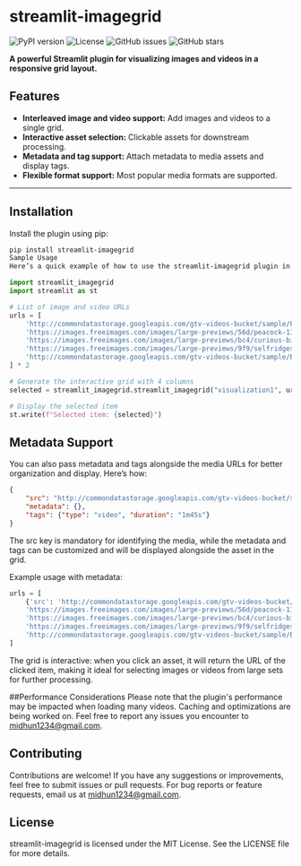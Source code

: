 # streamlit-imagegrid

![PyPI version](https://img.shields.io/pypi/v/streamlit-imagegrid?color=brightgreen)
![License](https://img.shields.io/github/license/midhunharikumar/streamlit-imagegrid)
![GitHub issues](https://img.shields.io/github/issues/midhunharikumar/streamlit-imagegrid)
![GitHub stars](https://img.shields.io/github/stars/midhunharikumar/streamlit-imagegrid)

**A powerful Streamlit plugin for visualizing images and videos in a responsive grid layout.**

## Features
- **Interleaved image and video support:** Add images and videos to a single grid.
- **Interactive asset selection:** Clickable assets for downstream processing.
- **Metadata and tag support:** Attach metadata to media assets and display tags.
- **Flexible format support:** Most popular media formats are supported.

---

## Installation

Install the plugin using pip:

```bash
pip install streamlit-imagegrid
Sample Usage
Here’s a quick example of how to use the streamlit-imagegrid plugin in your app:
```

```python
import streamlit_imagegrid
import streamlit as st

# List of image and video URLs
urls = [
    'http://commondatastorage.googleapis.com/gtv-videos-bucket/sample/ForBiggerEscapes.mp4',
    'https://images.freeimages.com/images/large-previews/56d/peacock-1169961.jpg',
    'https://images.freeimages.com/images/large-previews/bc4/curious-bird-1-1374322.jpg',
    'https://images.freeimages.com/images/large-previews/9f9/selfridges-2-1470748.jpg',
    'http://commondatastorage.googleapis.com/gtv-videos-bucket/sample/BigBuckBunny.mp4'
] * 2

# Generate the interactive grid with 4 columns
selected = streamlit_imagegrid.streamlit_imagegrid("visualization1", urls, 4, key='foo')

# Display the selected item
st.write(f"Selected item: {selected}")
```

## Metadata Support
You can also pass metadata and tags alongside the media URLs for better organization and display. Here’s how:

```json
{
    "src": "http://commondatastorage.googleapis.com/gtv-videos-bucket/sample/ForBiggerEscapes.mp4",
    "metadata": {},
    "tags": {"type": "video", "duration": "1m45s"}
}
```

The src key is mandatory for identifying the media, while the metadata and tags can be customized and will be displayed alongside the asset in the grid.

Example usage with metadata:

```python
urls = [
    {'src': 'http://commondatastorage.googleapis.com/gtv-videos-bucket/sample/ForBiggerEscapes.mp4', 'tags': {'type': 'video', 'duration': '1m45s'}},
    'https://images.freeimages.com/images/large-previews/56d/peacock-1169961.jpg',
    'https://images.freeimages.com/images/large-previews/bc4/curious-bird-1-1374322.jpg',
    'https://images.freeimages.com/images/large-previews/9f9/selfridges-2-1470748.jpg',
    'http://commondatastorage.googleapis.com/gtv-videos-bucket/sample/BigBuckBunny.mp4'
]
```

The grid is interactive: when you click an asset, it will return the URL of the clicked item, making it ideal for selecting images or videos from large sets for further processing.

##Performance Considerations
Please note that the plugin's performance may be impacted when loading many videos. Caching and optimizations are being worked on. Feel free to report any issues you encounter to midhun1234@gmail.com.

## Contributing
Contributions are welcome! If you have any suggestions or improvements, feel free to submit issues or pull requests. For bug reports or feature requests, email us at midhun1234@gmail.com.

## License
streamlit-imagegrid is licensed under the MIT License. See the LICENSE file for more details.
